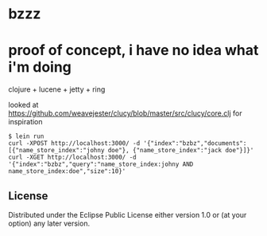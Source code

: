 # bzzz

proof of concept, i have no idea what i'm doing
===

clojure + lucene + jetty + ring

looked at https://github.com/weavejester/clucy/blob/master/src/clucy/core.clj for inspiration


```
$ lein run
curl -XPOST http://localhost:3000/ -d '{"index":"bzbz","documents":[{"name_store_index":"johny doe"}, {"name_store_index":"jack doe"}]}'
curl -XGET http://localhost:3000/ -d '{"index":"bzbz","query":"name_store_index:johny AND name_store_index:doe","size":10}'

```

## License

Distributed under the Eclipse Public License either version 1.0 or (at
your option) any later version.
